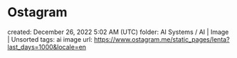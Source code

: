 # Ostagram

created: December 26, 2022 5:02 AM (UTC)
folder: AI Systems / AI | Image | Unsorted
tags: ai image
url: https://www.ostagram.me/static_pages/lenta?last_days=1000&locale=en